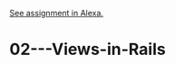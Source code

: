 
[See assignment in Alexa.](https://alexa.bitmaker.co/cohorts/67/assignments/2037/latest)
# 02---Views-in-Rails
